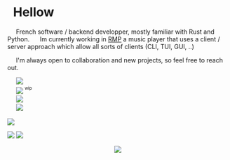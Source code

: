 # &nbsp;&nbsp;Hellow

<!-- This is ugly af lmao -->
&nbsp;&nbsp;&nbsp;&nbsp;&nbsp;French software / backend developper, mostly familiar with Rust and Python.
&nbsp;&nbsp;&nbsp;&nbsp;&nbsp;Im currently working in [RMP](github.com/bowarc/RMP) a music player that uses a client / server approach which allow all sorts of clients (CLI, TUI, GUI, ..)

&nbsp;&nbsp;&nbsp;&nbsp;&nbsp;I'm always open to collaboration and new projects, so feel free to reach out.

<!-- External links -->
&nbsp;&nbsp;&nbsp;&nbsp;&nbsp;<a href="mailto:contact@bowarc.ovh"><img src="https://img.shields.io/badge/Contact%20Email-contact%40bowarc.ovh-907eda"></a>  
&nbsp;&nbsp;&nbsp;&nbsp;&nbsp;<a href="https://bowarc.ovh"><img src="https://img.shields.io/badge/Personal%20Site-bowarc.ovh-1abc9c"></a>  <sup><sup>wip</sup></sup>  
&nbsp;&nbsp;&nbsp;&nbsp;&nbsp;<a href="https://github.com/Bowarc"><img src="https://img.shields.io/badge/Revolt-Bowarc%232060-a2000c"></a>  
&nbsp;&nbsp;&nbsp;&nbsp;&nbsp;<a href="https://github.com/Bowarc"><img src="https://img.shields.io/badge/Discord-Bowarc-7289da"></a>  
  

<!-- Buggy atm
<a href="https://github.com/Bowarc">
  <img src="https://github-readme-stats.vercel.app/api/top-langs/?username=Bowarc&langs_count=10&exclude_repo=&hide=jupyter%20notebook,vim%20script,cmake,makefile,batchfile,emacs%20lisp&layout=default&card_width=800&hide_border=true&theme=transparent" />
</a> -->

<!-- Language stats -->
<a href="https://github.com/Bowarc"><img src="https://github-readme-stats.vercel.app/api/top-langs?username=bowarc&show_icons=true&theme=transparent&hide_border=true&locale=en&layout=compact"></a>  

<!-- Github stats -->
<a href="https://github.com/Bowarc"><img src="https://github-readme-stats.vercel.app/api?username=Bowarc&show_icons=true&theme=transparent&hide_border=true&locale=en&layout=compact"></a>
<a href="https://github.com/Bowarc"><img src="https://github-readme-streak-stats.herokuapp.com/?user=Bowarc&hide_border=true&card_width=338&theme=transparent"></a>  


<!--
Good but not perfect
![Stats](http://github-profile-summary-cards.vercel.app/api/cards/stats?username=Bowarc&theme=transparent)
-->

<!-- Activity graph (meh) -->
<!-- [![Bpwarc's github activity graph](https://github-readme-activity-graph.vercel.app/graph?username=Bowarc&theme=react-dark)](https://github.com/ashutosh00710/github-readme-activity-graph) -->

<!-- Number of profile lookups -->
<p align="center">
  <a href="https://github.com/Bowarc">
    <img src="https://komarev.com/ghpvc/?username=Bowarc&color=blue&style=flat)" />
  </a>
</p>
